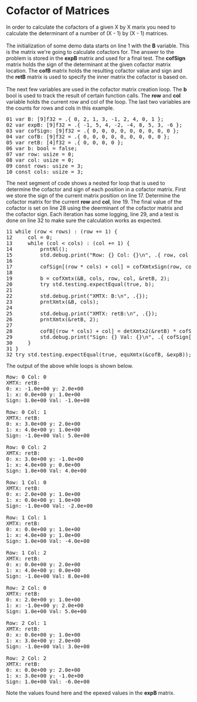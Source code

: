 # Cofactor of Matrices

In order to calculate the cofactors of a given X by X marix you need to calculate the determinant of a number of (X - 1) by (X - 1) matrices.
<br>
<br>
The initialization of some demo data starts on line 1 with the <b>B</b> variable. This is the matrix we're going to calculate cofactors for. The answer to the problem is stored in the <b>expB</b> matrix and used for a final test.
The <b>cofSign</b> matrix holds the sign of the determinant at the given cofactor matrix location. The <b>cofB</b> matrix holds the resulting cofactor value and sign and the <b>retB</b> matrix is used to specify the inner matrix the cofactor is based on.
<br>
<br> 
The next few variables are used in the cofactor matrix creation loop. The <b>b</b> bool is used to track the result of certain function calls. The <b>row</b> and <b>col</b> variable holds the current row and col of the loop. The last two variables are the counts for rows and cols in this example.

<!-- "XMTX: ELA - Larson, Edwards: 3.1 Example 1, 2, 3, 4, 5 test" -->
<pre>
01 var B: [9]f32 = .{ 0, 2, 1, 3, -1, 2, 4, 0, 1 };
02 var expB: [9]f32 = .{ -1, 5, 4, -2, -4, 8, 5, 3, -6 };
03 var cofSign: [9]f32 = .{ 0, 0, 0, 0, 0, 0, 0, 0, 0 };
04 var cofB: [9]f32 = .{ 0, 0, 0, 0, 0, 0, 0, 0, 0 };
05 var retB: [4]f32 = .{ 0, 0, 0, 0 };
06 var b: bool = false;
07 var row: usize = 0;
08 var col: usize = 0;
09 const rows: usize = 3;
10 const cols: usize = 3;
</pre>

The next segment of code shows a nested for loop that is used to determine the cofactor and sign of each position in a cofactor matrix. First we store the sign of the current matrix position on line 17. Determine the cofactor matrix for the current <b>row</b> and <b>col</b>, line 19. The final value of the cofactor is set on line 28 using the deerminant of the cofactor matrix and the cofactor sign. Each iteration has some logging, line 29, and a test is done on line 32 to make sure the calculation works as expected.

<pre>
11 while (row < rows) : (row += 1) {
12     col = 0;
13     while (col < cols) : (col += 1) {
14         prntNl();
15         std.debug.print("Row: {} Col: {}\n", .{ row, col });
16 
17         cofSign[(row * cols) + col] = cofXmtxSign(row, col, true);
18 
19         b = cofXmtx(&B, cols, row, col, &retB, 2);
20         try std.testing.expectEqual(true, b);
21 
22         std.debug.print("XMTX: B:\n", .{});
23         prntXmtx(&B, cols);
24 
25         std.debug.print("XMTX: retB:\n", .{});
26         prntXmtx(&retB, 2);
27 
28         cofB[(row * cols) + col] = detXmtx2(&retB) * cofSign[(row * cols) + col];
29         std.debug.print("Sign: {} Val: {}\n", .{ cofSign[(row * cols) + col], cofB[(row * cols) + col] });
30     }
31 }
32 try std.testing.expectEqual(true, equXmtx(&cofB, &expB));
</pre>

The output of the above while loops is shown below.

<pre>
Row: 0 Col: 0
XMTX: retB:
0: x: -1.0e+00 y: 2.0e+00
1: x: 0.0e+00 y: 1.0e+00
Sign: 1.0e+00 Val: -1.0e+00

Row: 0 Col: 1
XMTX: retB:
0: x: 3.0e+00 y: 2.0e+00
1: x: 4.0e+00 y: 1.0e+00
Sign: -1.0e+00 Val: 5.0e+00

Row: 0 Col: 2
XMTX: retB:
0: x: 3.0e+00 y: -1.0e+00
1: x: 4.0e+00 y: 0.0e+00 
Sign: 1.0e+00 Val: 4.0e+00

Row: 1 Col: 0
XMTX: retB:
0: x: 2.0e+00 y: 1.0e+00
1: x: 0.0e+00 y: 1.0e+00 
Sign: -1.0e+00 Val: -2.0e+00

Row: 1 Col: 1
XMTX: retB:
0: x: 0.0e+00 y: 1.0e+00
1: x: 4.0e+00 y: 1.0e+00
Sign: 1.0e+00 Val: -4.0e+00

Row: 1 Col: 2
XMTX: retB:
0: x: 0.0e+00 y: 2.0e+00
1: x: 4.0e+00 y: 0.0e+00
Sign: -1.0e+00 Val: 8.0e+00

Row: 2 Col: 0
XMTX: retB:
0: x: 2.0e+00 y: 1.0e+00
1: x: -1.0e+00 y: 2.0e+00
Sign: 1.0e+00 Val: 5.0e+00

Row: 2 Col: 1
XMTX: retB:
0: x: 0.0e+00 y: 1.0e+00 
1: x: 3.0e+00 y: 2.0e+00
Sign: -1.0e+00 Val: 3.0e+00

Row: 2 Col: 2
XMTX: retB:
0: x: 0.0e+00 y: 2.0e+00
1: x: 3.0e+00 y: -1.0e+00
Sign: 1.0e+00 Val: -6.0e+00
</pre>

Note the values found here and the epexed values in the <b>expB</b> matrix.